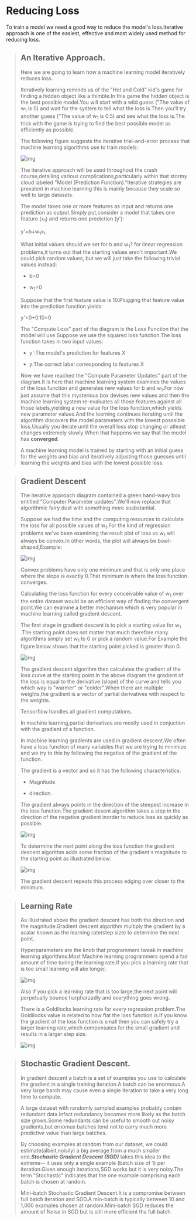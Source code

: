 # Reducing Loss

To train a model we need a good way to reduce the model's loss.Iterative approach is one of the easiest, effective and most widely used method for reducing loss.
>## An Iterative Approach.
>
>Here we are going to learn how a machine learning model iteratively reduces loss.
>
>Iteratively learning reminds us of the "Hot and Cold" kid's game for finding a hidden object like a thimble.In this game the hidden object is the best possible model.You will start with a wild guess ("The value of w<sub>1</sub> is 0) and wait for the system to tell what the loss is.Then you'll try another guess ("The value of w<sub>1</sub> is 0.5) and see what the loss is.The trick with the game is trying to find the best possible model as efficiently as possible.
>
>The following figure suggests the iterative trial-and-error process that machine learning algorithms use to train models:
>
>![img](images/Iterative%20Approach%20to%20training%20a%20model.png)
>
>The iterative approach will be used throughout the crash course,detailing various complications,particularly within that stormy cloud labeled "Model (Prediction Function)."Iterative strategies are prevalent in machine learning this is mainly because they scale so well to large datasets.
>
>The model takes one or more features as input and returns one prediction as output.Simply put,consider a model that takes one feature (x<sub>1</sub>) and returns one prediction (y'):
>
>y'=b+w<sub>1</sub>x<sub>1</sub>
>
>What initial values should we set for b and w<sub>1</sub>? for linear regression problems,it turns out that the starting values aren't important.We could pick random values, but we will just take the following trivial values instead:
>
>- b=0
>
>- w<sub>1</sub>=0
>
>Suppose that the first feature value is 10.Plugging that feature value into the prediction function yields:
>
>y'=0+0.10=0
>
>The "Compute Loss" part of the diagram is the Loss Function that the model will use.Suppose we use the squared loss function.The loss function takes in two input values:
>
>- y':The model's prediction for features X
>
>- y:The correct label corresponding to features X
>
>Now we have reached the "Compute Parameter Updates" part of the diagram.It is here that machine learning system examines the values of the loss function and generates new values for b and w<sub>1</sub>.For now just assume that this mysterious box devises new values and then the machine learning system re-evaluates all those features against all those labels,yielding a new value for the loss function,which yields new parameter values.And the learning continues iterating until the algorithm discovers the model parameters with the lowest posssible loss.Usually you iterate until the overall loss stop changing or atleast changes extremely slowly.When that happens we say that the model has **converged**.
>
>A machine learning model is trained by starting with an initial guess for the weights and bias and iteratively adjusting those guesses until learning the weights and bias with the lowest possible loss.

>## Gradient Descent
>
>The iterative approach diagram contained a green hand-wavy box entitled "Computer Parameter updates".We'll now replace that algorithmic fairy dust with something more susbstantial.
>
>Suppose we had the time and the computing resources to calculate the loss for all possible values of w<sub>1</sub>.For the kind of regression problems we've been examining the result plot of loss vs w<sub>1</sub> will always be convex.In other words, the plot will always be bowl-shaped,Example:
>
>![img](images/Regression%20problems%20yield%20convex%20loss%20vs%20weight%20loss.png)
>
>Convex problems have only one minimum and that is only one place where the slope is exactly 0.That minimum is where the loss function converges.
>
>Calculating the loss function for every conceivable value of w<sub>1</sub> over the entire dataset would be an efficient way of finding the convergent point.We can examine a better mechanism which is very popular in machine learning called gradient descent.
>
>The first stage in gradient descent is to pick a starting value for w<sub>1</sub> .The starting point does not matter that much therefore many algorithms simply set w<sub>1</sub> to 0 or pick a random value.For Example the figure below shows that the starting point picked is greater than 0.
>
>![img](images/Starting%20point%20for%20gradient%20descent.png)
>
>The gradient descent algorithm then calculates the gradient of the loss curve at the starting point.In the above diagram the gradient of the loss is equal to the derivative (slope) of the curve and tells you which way is "warmer" or "colder".When there are multiple weights,the gradient is a vector of partial derivatives with respect to the weights.
>
>Tensorflow handles all gradient computations.
>
> In machine learning,partial derivatives are mostly used in conjuction with the gradient of a function.
>
>In machine learning gradients are used in gradient descent.We often have a loss function of many variables that we are trying to minimize and we try to this by following the negative of the gradient of the function.
>
>The gradient is a vector and so it has the following characteristics:
>
>- Magnitude
>
>- direction.
>
>The gradient always points in the direction of the steepest increase in the loss function.The gradient desent algorithm takes a step in the direction of the negative gradient inorder to reduce loss as quickly as possible.
>
>![img](images/Gradient%20descent%20relies%20on%20negative%20gradients%20.png) 
>
>To determine the next point along the loss function the gradient descent algorithm adds some fraction of the gradient's magnitude to the starting point as illustrated below:
>
>![img](images/Gradient%20step%20moves%20us%20to%20the%20next%20point%20on%20the%20loss%20curve.png)
>
>The gradient descent repeats this process edging over closer to the minimum.
>

>## Learning Rate
>
> As illustrated above the gradient descent has both the direction and the magnitude.Gradient descent algorithm multiply the gradient by a scalar known as the learning rate(step size) to determine the next point.
>
>Hyperparameters are the knob that programmers tweak in machine learning algorithms.Most Machine learning programmers spend a fair amount of time tuning the learning rate.If you pick a learning rate that is too small learning will ake longer.
>
>![img](images/Learning%20rate%20is%20too%20small.png)
>
>Also if you pick a learning rate that is too large,the next point will perpetually bounce harpharzadly and everything goes wrong.
>
>There is a Goldilocks learning rate for every regression problem.The Goldilocks value is related to how flat the loss function is.If you know the gradient of the loss function is small then you can safely try a larger learning rate,which compensates for the small gradient and results in a larger step size.
>
>![img](images/Learning%20rate%20is%20just%20right.png)


>## Stochastic Gradient Descent.
>
>In gradient descent a batch is a set of examples you use to calculate the gradient in a single training iteration.A batch can be enormous.A very large barch may cause even a single iteration to take a very long time to compute.
>
>A large dataset with randomly sampled examples probably contain redundant data.Infact redundancy becomes more likely as the batch size grows.Some redundants can be useful to smooth out noisy gradients,but ernomus batches tend not to carry much more predictive value than large batches.
>
>By choosing examples at random from our dataset, we could estimate(albeit,noisily) a big average from a much smaller one.***Stochastic Gradient Descent (SGD)*** takes this idea to the extreme-- it uses only a single example (batch size of 1) per iteration.Given enough iterations,SGD works but it is very noisy.The term "Stochastic" indicates that the one example comprising each batch is chosen at random.
>
>Mini-batch Stochastic Gradient Descent.It is a compromise between full batch iteration and SGD.A min-batch is typically between 10 and 1,000 examples chosen at random.Mini-batch SGD reduces the amount of Noise in SGD but is still more efficient tha full batch.
